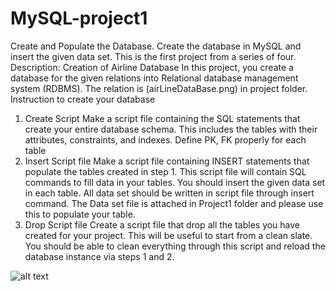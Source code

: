 # MySQL-project1
Create and Populate the Database. Create the database in MySQL and insert the given data set. This is the first project from a series of four. 
Description: Creation of Airline Database 
In this project, you create a database for the given relations into Relational database management system (RDBMS). The relation is (airLineDataBase.png) in project folder. 
Instruction to create your database 
1. Create Script 
Make a script file containing the SQL statements that create your entire database schema. This includes the tables with their attributes, constraints, and indexes. Define PK, FK properly for each table 
2. Insert Script file 
Make a script file containing INSERT statements that populate the tables created in step 1. This script file will contain SQL commands to fill data in your tables. You should insert the given data set in each table. All data set should be written in script file through insert command. The Data set file is attached in Project1 folder and please use this to populate your table. 
3. Drop Script file 
Create a script file that drop all the tables you have created for your project. This will be useful to start from a clean slate. You should be able to clean everything through this script and reload the database instance via steps 1 and 2. 

 ![alt text](https://github.com/axb2860/MYSQL-project3/blob/master/airLineDataBase.png)

